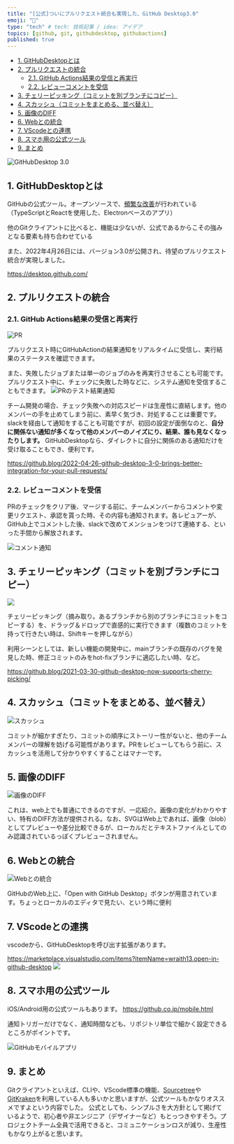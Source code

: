 ```yaml
---
title: "[公式]ついにプルリクエスト統合も実現した、GitHub Desktop3.0"
emoji: "🙆"
type: "tech" # tech: 技術記事 / idea: アイデア
topics: [github, git, githubdesktop, githubactions]
published: true
---
```


- [1. GitHubDesktopとは](#1.-githubdesktop%E3%81%A8%E3%81%AF)
- [2. プルリクエストの統合](#2.-%E3%83%97%E3%83%AB%E3%83%AA%E3%82%AF%E3%82%A8%E3%82%B9%E3%83%88%E3%81%AE%E7%B5%B1%E5%90%88)
  - [2.1. GitHub Actions結果の受信と再実行](#2.1.-github-actions%E7%B5%90%E6%9E%9C%E3%81%AE%E5%8F%97%E4%BF%A1%E3%81%A8%E5%86%8D%E5%AE%9F%E8%A1%8C)
  - [2.2. レビューコメントを受信](#2.2.-%E3%83%AC%E3%83%93%E3%83%A5%E3%83%BC%E3%82%B3%E3%83%A1%E3%83%B3%E3%83%88%E3%82%92%E5%8F%97%E4%BF%A1)
- [3. チェリーピッキング（コミットを別ブランチにコピー）](#3.-%E3%83%81%E3%82%A7%E3%83%AA%E3%83%BC%E3%83%94%E3%83%83%E3%82%AD%E3%83%B3%E3%82%B0%EF%BC%88%E3%82%B3%E3%83%9F%E3%83%83%E3%83%88%E3%82%92%E5%88%A5%E3%83%96%E3%83%A9%E3%83%B3%E3%83%81%E3%81%AB%E3%82%B3%E3%83%94%E3%83%BC%EF%BC%89)
- [4. スカッシュ（コミットをまとめる、並べ替え）](#4.-%E3%82%B9%E3%82%AB%E3%83%83%E3%82%B7%E3%83%A5%EF%BC%88%E3%82%B3%E3%83%9F%E3%83%83%E3%83%88%E3%82%92%E3%81%BE%E3%81%A8%E3%82%81%E3%82%8B%E3%80%81%E4%B8%A6%E3%81%B9%E6%9B%BF%E3%81%88%EF%BC%89)
- [5. 画像のDIFF](#5.-%E7%94%BB%E5%83%8F%E3%81%AEdiff)
- [6. Webとの統合](#6.-web%E3%81%A8%E3%81%AE%E7%B5%B1%E5%90%88)
- [7. VScodeとの連携](#7.-vscode%E3%81%A8%E3%81%AE%E9%80%A3%E6%90%BA)
- [8. スマホ用の公式ツール](#8.-%E3%82%B9%E3%83%9E%E3%83%9B%E7%94%A8%E3%81%AE%E5%85%AC%E5%BC%8F%E3%83%84%E3%83%BC%E3%83%AB)
- [9. まとめ](#9.-%E3%81%BE%E3%81%A8%E3%82%81)

![GitHubDesktop 3.0](https://github.blog/wp-content/uploads/2022/04/github-desktop-hero.png?resize=2400%2C1260)

## 1. GitHubDesktopとは

GitHubの公式ツール。オープンソースで、[頻繁な改善](https://desktop.github.com/release-notes/)が行われている（TypeScriptとReactを使用した、Electronベースのアプリ）

他のGitクライアントに比べると、機能は少ないが、公式であるからこその強みとなる要素も持ち合わせている

また、2022年4月26日には、バージョン3.0が公開され、待望のプルリクエスト統合が実現しました。

https://desktop.github.com/

## 2. プルリクエストの統合

### 2.1. GitHub Actions結果の受信と再実行

![PR](/images/2022-04-29-1200/1.gif)

プルリクエスト時にGitHubActionの結果通知をリアルタイムに受信し、実行結果のステータスを確認できます。

また、失敗したジョブまたは単一のジョブのみを再実行させることも可能です。
プルリクエスト中に、チェックに失敗した時などに、システム通知を受信することもできます。
![PRのテスト結果通知](/images/2022-04-29-1200/2022-04-29-1201.png)

チーム開発の場合、チェック失敗への対応スピードは生産性に直結します。他のメンバーの手を止めてしまう前に、素早く気づき、対処することは重要です。
slackを経由して通知をすることも可能ですが、初回の設定が面倒なのと、**自分に関係ない通知が多くなって他のメンバーのノイズにり、結果、誰も見なくなったりします。**
GitHubDesktopなら、ダイレクトに自分に関係のある通知だけを受け取ることもでき、便利です。

https://github.blog/2022-04-26-github-desktop-3-0-brings-better-integration-for-your-pull-requests/

### 2.2. レビューコメントを受信

PRのチェックをクリア後、マージする前に、チームメンバーからコメントや変更リクエスト、承認を貰った時、その内容も通知されます。各レビュアーが、GitHub上でコメントした後、slackで改めてメンションをつけて連絡する、といった手間から解放されます。

![コメント通知](/images/2022-04-29-1200/2022-04-29-1211.png)

## 3. チェリーピッキング（コミットを別ブランチにコピー）

![](/images/2022-04-29-1200/3.gif)

チェリーピッキング（摘み取り。あるブランチから別のブランチにコミットをコピーする）を、ドラッグ＆ドロップで直感的に実行できます（複数のコミットを持って行きたい時は、Shiftキーを押しながら）

利用シーンとしては、新しい機能の開発中に、mainブランチの既存のバグを発見した時、修正コミットのみをhot-fixブランチに適応したい時、など。

https://github.blog/2021-03-30-github-desktop-now-supports-cherry-picking/

## 4. スカッシュ（コミットをまとめる、並べ替え）

![スカッシュ](/images/2022-04-29-1200/2.gif)

コミットが細かすぎたり、コミットの順序にストーリー性がないと、他のチームメンバーの理解を妨げる可能性があります。PRをレビューしてもらう前に、スカッシュを活用して分かりやすくすることはマナーです。

## 5. 画像のDIFF

![画像のDIFF](/images/2022-04-29-1200/4.gif)

これは、web上でも普通にできるのですが、一応紹介。画像の変化がわかりやすい、特有のDIFF方法が提供される。なお、SVGはWeb上であれば、画像（blob）としてプレビューや差分比較できるが、ローカルだとテキストファイルとしてのみ認識されているっぽくプレビューされません。

## 6. Webとの統合

![Webとの統合](/images/2022-04-29-1200/5.gif)

GitHubのWeb上に、「Open with GitHub Desktop」ボタンが用意されています。ちょっとローカルのエディタで見たい、という時に便利

## 7. VScodeとの連携

vscodeから、GitHubDesktopを呼び出す拡張があります。

https://marketplace.visualstudio.com/items?itemName=wraith13.open-in-github-desktop
![](/images/2022-04-29-1200/2022-04-29-0114.png)

## 8. スマホ用の公式ツール

iOS/Android用の公式ツールもあります。
https://github.co.jp/mobile.html

通知トリガーだけでなく、通知時間なども、リポジトリ単位で細かく設定できるところがポイントです。

![GitHubモバイルアプリ](/images/2022-04-29-1200/2022-04-29-1247.png)

## 9. まとめ

Gitクライアントといえば、CLIや、VScode標準の機能、[Sourcetree](https://www.sourcetreeapp.com/)や[GitKraken](https://www.gitkraken.com/)を利用している人も多いかと思いますが、公式ツールもかなりオススメですよという内容でした。
公式としても、シンプルさを大方針として掲げているようで、初心者や非エンジニア（デザイナーなど）もとっつきやすそう。プロジェクトチーム全員で活用できると、コミュニケーションロスが減り、生産性もかなり上がると思います。
